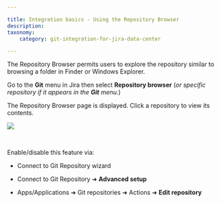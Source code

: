 ```yaml
---

title: Integration basics - Using the Repository Browser
description:
taxonomy:
    category: git-integration-for-jira-data-center

---
```

The Repository Browser permits users to explore the repository similar to browsing a folder in Finder or Windows Explorer.

Go to the **Git** menu in Jira then select **Repository browser** (_or specific repository if it appears in the **Git** menu._)

The Repository Browser page is displayed. Click a repository to view its contents.

![](https://bigbrassband.atlassian.net/wiki/download/attachments/2045214758/gitserver-repo-browser-menu-sel.png%3Fversion=1&modificationDate=1640708768426&cacheVersion=1&api=v2?version=1&modificationDate=1640869893728&cacheVersion=1&api=v2)

<br>

Enable/disable this feature via:

*   Connect to Git Repository wizard

*   Connect to Git Repository ➜ **Advanced setup**

*   Apps/Applications ➜ Git repositories ➜ Actions ➜ **Edit repository**

